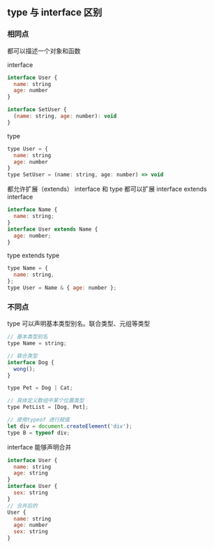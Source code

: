 ## type 与 interface 区别

### 相同点

都可以描述一个对象和函数

interface

```js
interface User {
  name: string
  age: number
}

interface SetUser {
  (name: string, age: number): void
}
```

type

```js
type User = {
  name: string
  age: number
}
type SetUser = (name: string, age: number) => void
```

都允许扩展（extends）
interface 和 type 都可以扩展
interface extends interface

```js
interface Name {
  name: string;
}
interface User extends Name {
  age: number;
}
```

type extends type

```js
type Name = {
  name: string,
};
type User = Name & { age: number };
```

### 不同点

type 可以声明基本类型别名。联合类型、元组等类型

```js
// 基本类型别名
type Name = string;

// 联合类型
interface Dog {
  wong();
}

type Pet = Dog | Cat;

// 具体定义数组中某个位置类型
type PetList = [Dog, Pet];

// 使用typeof 进行赋值
let div = document.createElement('div');
type B = typeof div;
```

interface 能够声明合并

```js
interface User {
  name: string
  age: string
}
interface User {
  sex: string
}
// 合并后的
User {
  name: string
  age: number
  sex: string
}
```
